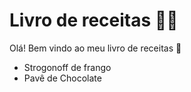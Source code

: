 # Livro de receitas :man_cook:

Olá! Bem vindo ao meu livro de receitas :wave:

 - Strogonoff de frango
 - Pavê de Chocolate


